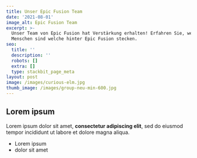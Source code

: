 ```yaml
---
title: Unser Epic Fusion Team
date: '2021-08-01'
image_alt: Epic Fusion Team
excerpt: >-
  Unser Team von Epic Fusion hat Verstärkung erhalten! Erfahren Sie, wer die
  Menschen sind welche hinter Epic Fusion stecken.
seo:
  title: ''
  description: ''
  robots: []
  extra: []
  type: stackbit_page_meta
layout: post
image: /images/curious-elm.jpg
thumb_image: /images/group-neu-min-600.jpg
---
```

## Lorem ipsum

Lorem ipsum dolor sit amet, **consectetur adipiscing elit**, sed do eiusmod tempor incididunt ut labore et dolore magna aliqua.

- Lorem ipsum
- dolor sit amet